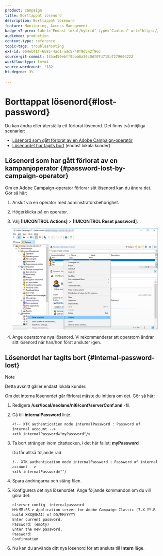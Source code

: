 ```yaml
---
product: campaign
title: Borttappat lösenord
description: Borttappat lösenord
feature: Monitoring, Access Management
badge-v7-prem: label="Endast lokal/hybrid" type="Caution" url="https://experienceleague.adobe.com/docs/campaign-classic/using/installing-campaign-classic/architecture-and-hosting-models/hosting-models-lp/hosting-models.html?lang=sv" tooltip="Gäller endast lokala och hybrida driftsättningar"
audience: production
content-type: reference
topic-tags: troubleshooting
exl-id: 064eb41f-6685-4ac1-adc5-40f9d5a2f96d
source-git-commit: 14ba450ebff9bba6a36c0df07d715b7279604222
workflow-type: tm+mt
source-wordcount: '182'
ht-degree: 3%

---
```


# Borttappat lösenord{#lost-password}



Du kan ändra eller återställa ett förlorat lösenord.
Det finns två möjliga scenarier:

* [Lösenord som gått förlorat av en Adobe Campaign-operatör](#password-lost-by-campaign-operator)
* [Lösenordet har tagits bort](#internal-password-lost) (endast lokala kunder)

## Lösenord som har gått förlorat av en kampanjoperator {#password-lost-by-campaign-operator}

Om en Adobe Campaign-operator förlorar sitt lösenord kan du ändra det.
Gör så här:

1. Anslut via en operator med administratörsbehörighet.
1. Högerklicka på en operator.
1. Välj **[!UICONTROL Actions]** > **[!UICONTROL Reset password]**.

   ![](assets/operator-passwd.png)

1. Ange operatorns nya lösenord. Vi rekommenderar att operatorn ändrar sitt lösenord när han/hon först ansluter igen.

## Lösenordet har tagits bort {#internal-password-lost}

>[!NOTE]
>
>Detta avsnitt gäller endast lokala kunder.

Om det interna lösenordet går förlorat måste du initiera om det.
Gör så här:

1. Redigera **/usr/local/neolane/nl6/conf/serverConf.xml** -fil.

1. Gå till **internalPassword** linje.

   ```
   <!-- XTK authentication mode internalPassword : Password of internal account -->
   <xtk internalPassword="myPassword"/>
   ```

1. Ta bort strängen inom citattecken, i det här fallet: **myPassword**

   Du får alltså följande rad:

   ```
   !-- XTK authentication mode internalPassword : Password of internal account -->
   <xtk internalPassword=""/
   ```

1. Spara ändringarna och stäng filen.

1. Konfigurera det nya lösenordet. Ange följande kommandon om du vill göra det:

   ```
   nlserver config -internalpassword
   HH:MM:SS > Application server for Adobe Campaign Classic (7.X YY.R build XXX@SHA1) of DD/MM/YYYY
   Enter current password.
   Password: (empty)
   Enter the new password.
   Password: 
   Confirmation 
   ```

1. Nu kan du använda ditt nya lösenord för att ansluta till **Intern** läge.
